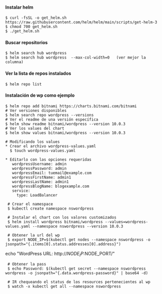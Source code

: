 
#### Instalar helm

    $ curl -fsSL -o get_helm.sh https://raw.githubusercontent.com/helm/helm/main/scripts/get-helm-3
    $ chmod 700 get_helm.sh
    $ ./get_helm.sh
    
#### Buscar repositorios 

    $ helm search hub wordpress
    $ helm search hub wordpress  --max-col-width=0   (ver mejor la columna)
    
#### Ver la lista de repos instalados

    $ helm repo list
    

#### Instalación de wp como ejemplo


    $ helm repo add bitnami https://charts.bitnami.com/bitnami
    # Ver versiones disponibles
    $ helm search repo wordpress --versions
    # Ver el readme de una versión específica
    $ helm show readme bitnami/wordpress --version 10.0.3
    # Ver los values del chart
    $ helm show values bitnami/wordpress --version 10.0.3
    
    # Modificando los values 
    * Crear el archivo wordpress-values.yaml
      $ touch wordpress-values.yaml
    
    * Editarlo con las opciones requeridas
       wordpressUsername: admin
       wordpressPassword: admin
       wordpressEmail: tuemail@example.com
       wordpressFirstName: admin1
       wordpressLastName: admin1
       wordpressBlogName: blogexample.com
       service: 
         type: LoadBalancer
 
     # Crear el namespace
     $ kubectl create namespace nswordpress
     
     # Instalar el chart con los valores customizados
     $ helm install wordpress bitnami/wordpress --values=wordpress-values.yaml --namespace nswordpress --version 10.0.3

     # Obtener la url del wp
     $ export NODE_IP=$(kubectl get nodes --namespace nswordpress -o jsonpath="{.items[0].status.addresses[0].address}")
echo "WordPress URL: http://$NODE_IP:$NODE_PORT/"
    
     # Obtener la pass
     $ echo Password: $(kubectl get secret --namespace nswordpress wordpress -o jsonpath="{.data.wordpress-password}" | base64 -d)
         
     # IR chequeando el status de los resources pertenecientes al wp
     $ watch -x kubectl get all --namespace nswordpress
    
    
